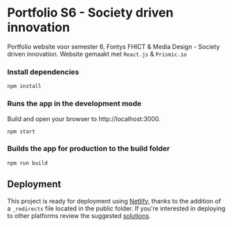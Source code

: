 # Portfolio S6 - Society driven innovation
Portfolio website voor semester 6, Fontys FHICT & Media Design - Society driven innovation. Website gemaakt met `React.js` & `Prismic.io`
### Install dependencies
```
npm install
```
### Runs the app in the development mode
Build and open your browser to http://localhost:3000.
```
npm start
```

### Builds the app for production to the build folder
```
npm run build
```

## Deployment
This project is ready for deployment using [Netlify](https://www.netlify.com), thanks to the addition of a `_redirects` file located in the public folder. If you're interested in deploying to other platforms review the suggested [solutions](https://facebook.github.io/create-react-app/docs/deployment).